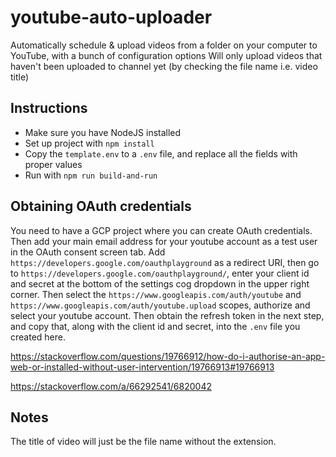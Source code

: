 # youtube-auto-uploader

Automatically schedule &amp; upload videos from a folder on your computer to YouTube, with a bunch of configuration options
Will only upload videos that haven't been uploaded to channel yet (by checking the file name i.e. video title)

## Instructions

- Make sure you have NodeJS installed
- Set up project with `npm install`
- Copy the `template.env` to a `.env` file, and replace all the fields with proper values
- Run with `npm run build-and-run`

## Obtaining OAuth credentials

You need to have a GCP project where you can create OAuth credentials. Then add your main email address for your youtube account as a test user in the OAuth consent screen tab. Add `https://developers.google.com/oauthplayground` as a redirect URI, then go to `https://developers.google.com/oauthplayground/`, enter your client id and secret at the bottom of the settings cog dropdown in the upper right corner.
Then select the `https://www.googleapis.com/auth/youtube` and `https://www.googleapis.com/auth/youtube.upload` scopes, authorize and select your youtube account. Then obtain the refresh token in the next step, and copy that, along with the client id and secret, into the `.env` file you created here.

https://stackoverflow.com/questions/19766912/how-do-i-authorise-an-app-web-or-installed-without-user-intervention/19766913#19766913

https://stackoverflow.com/a/66292541/6820042

## Notes

The title of video will just be the file name without the extension.
